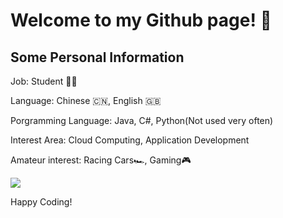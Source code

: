 # Welcome to my Github page! 🤟

## Some Personal Information

Job: Student 👨‍🎓

Language: Chinese 🇨🇳, English 🇬🇧

Porgramming Language: Java, C#, Python(Not used very often)

Interest Area: Cloud Computing, Application Development

Amateur interest: Racing Cars🏎️, Gaming🎮️


<img src="https://github-readme-stats.vercel.app/api/top-langs/?username=kitman0000" />


Happy Coding!
